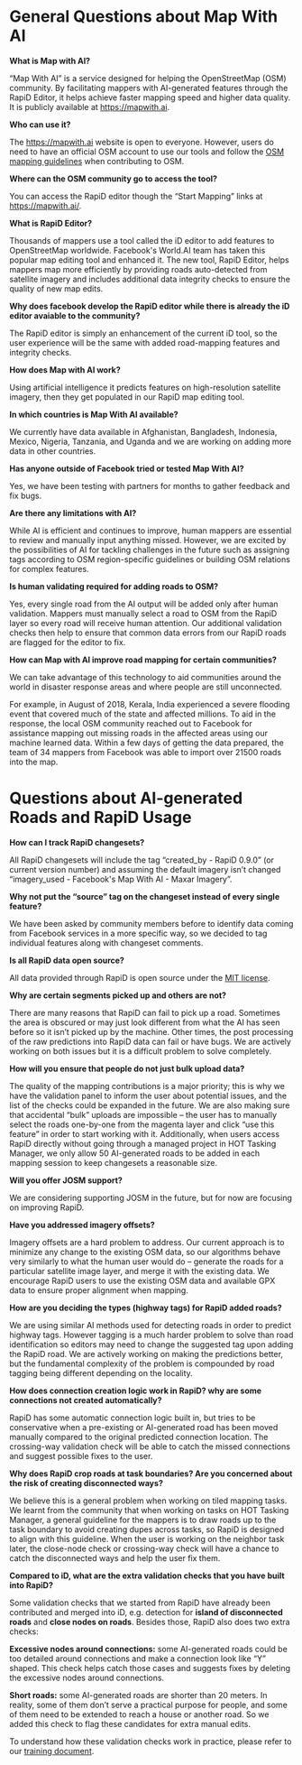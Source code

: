 # General Questions about Map With AI

**What is Map with AI?**

“Map With AI” is a service designed for helping the OpenStreetMap (OSM) community. By facilitating mappers with AI-generated features through the RapiD Editor, it helps achieve faster mapping speed and higher data quality. It is publicly available at https://mapwith.ai.

**Who can use it?**

The https://mapwith.ai website is open to everyone. However, users do need to have an official OSM account to use our tools and follow the [OSM mapping guidelines](https://wiki.openstreetmap.org/wiki/Good_practice) when contributing to OSM.

**Where can the OSM community go to access the tool?**

You can access the RapiD editor though the “Start Mapping” links at https://mapwith.ai/.

**What is RapiD Editor?**

Thousands of mappers use a tool called the iD editor to add features to OpenStreetMap worldwide. Facebook's World.AI team has taken this popular map editing tool and enhanced it. The new tool, RapiD Editor, helps mappers map more efficiently by providing roads auto-detected from satellite imagery and includes additional data integrity checks to ensure the quality of new map edits.

**Why does facebook develop the RapiD editor while there is already the iD editor avaiable to the community?**

The RapiD editor is simply an enhancement of the current iD tool, so the user experience will be the same with added road-mapping features and integrity checks. 

**How does Map with AI work?**

Using artificial intelligence it predicts features on high-resolution satellite imagery, then they get populated in our RapiD map editing tool.

**In which countries is Map With AI available?**

We currently have data available in Afghanistan, Bangladesh, Indonesia, Mexico, Nigeria, Tanzania, and Uganda and we are working on adding more data in other countries.

**Has anyone outside of Facebook tried or tested Map With AI?**

Yes, we have been testing with partners for months to gather feedback and fix bugs. 

**Are there any limitations with AI?**

While AI is efficient and continues to improve, human mappers are essential to review and manually input anything missed. However, we are excited by the possibilities of AI for tackling challenges in the future such as assigning tags according to OSM region-specific guidelines or building OSM relations for complex features.

**Is human validating required for adding roads to OSM?**

Yes, every single road from the AI output will be added only after human validation. Mappers must manually select a road to OSM from the RapiD layer so every road will receive human attention. Our additional validation checks then help to ensure that common data errors from our RapiD roads are flagged for the editor to fix. 

**How can Map with AI improve road mapping for certain communities?**

We can take advantage of this technology to aid communities around the world in disaster response areas and where people are still unconnected.

For example, in August of 2018, Kerala, India experienced a severe flooding event that covered much of the state and affected millions. To aid in the response, the local OSM community reached out to Facebook for assistance mapping out missing roads in the affected areas using our machine learned data. Within a few days of getting the data prepared, the team of 34 mappers from Facebook was able to import over 21500 roads into the map.

# Questions about AI-generated Roads and RapiD Usage

**How can I track RapiD changesets?**

All RapiD changesets will include the tag “created_by - RapiD 0.9.0” (or current version number) and assuming the default imagery isn’t changed “imagery_used - Facebook's Map With AI - Maxar Imagery”.

**Why not put the “source” tag on the changeset instead of every single feature?**

We have been asked by community members before to identify data coming from Facebook services in a more specific way, so we decided to tag individual features along with changeset comments.

**Is all RapiD data open source?**

All data provided through RapiD is open source under the [MIT license](https://opensource.org/licenses/MIT).

**Why are certain segments picked up and others are not?**

There are many reasons that RapiD can fail to pick up a road. Sometimes the area is obscured or may just look different from what the AI has seen before so it isn’t picked up by the machine. Other times, the post processing of the raw predictions into RapiD data can fail or have bugs. We are actively working on both issues but it is a difficult problem to solve completely. 

**How will you ensure that people do not just bulk upload data?**

The quality of the mapping contributions is a major priority; this is why we have the validation panel to inform the user about potential issues, and the list of the checks could be expanded in the future. We are also making sure that accidental “bulk” uploads are impossible – the user has to manually select the roads one-by-one from the magenta layer and click “use this feature” in order to start working with it. Additionally, when users access RapiD directly without going through a managed project in HOT Tasking Manager, we only allow 50 AI-generated roads to be added in each mapping session to keep changesets a reasonable size.

**Will you offer JOSM support?**

We are considering supporting JOSM in the future, but for now are focusing on improving RapiD.

**Have you addressed imagery offsets?**

Imagery offsets are a hard problem to address. Our current approach is to minimize any change to the existing OSM data, so our algorithms behave very similarly to what the human user would do – generate the roads for a particular satellite image layer, and merge it with the existing data. We encourage RapiD users to use the existing OSM data and available GPX data to ensure proper alignment when mapping.

**How are you deciding the types (highway tags) for RapiD added roads?**

We are using similar AI methods used for detecting roads in order to predict highway tags. However tagging is a much harder problem to solve than road identification so editors may need to change the suggested tag upon adding the RapiD road. We are actively working on making the predictions better, but the fundamental complexity of the problem is compounded by road tagging being different depending on the locality.

**How does connection creation logic work in RapiD? why are some connections not created automatically?**

RapiD has some automatic connection logic built in, but tries to be conservative when a pre-existing or AI-generated road has been moved manually compared to the original predicted connection location. The crossing-way validation check will be able to catch the missed connections and suggest possible fixes to the user.

**Why does RapiD crop roads at task boundaries? Are you concerned about the risk of creating disconnected ways?**

We believe this is a general problem when working on tiled mapping tasks. We learnt from the community that when working on tasks on HOT Tasking Manager, a general guideline for the mappers is to draw roads up to the task boundary to avoid creating dupes across tasks, so RapiD is designed to align with this guideline. When the user is working on the neighbor task later, the close-node check or crossing-way check will have a chance to catch the disconnected ways and help the user fix them.

**Compared to iD, what are the extra validation checks that you have built into RapiD?**

Some validation checks that we started from RapiD have already been contributed and merged into iD, e.g. detection for **island of disconnected roads** and **close nodes on roads**. Besides those, RapiD also does two extra checks:

**Excessive nodes around connections:** some AI-generated roads could be too detailed around connections and make a connection look like “Y” shaped. This check helps catch those cases and suggests fixes by deleting the excessive nodes around connections.

**Short roads:** some AI-generated roads are shorter than 20 meters. In reality, some of them don’t serve a practical purpose for people, and some of them need to be extended to reach a house or another road. So we added this check to flag these candidates for extra manual edits.

To understand how these validation checks work in practice, please refer to our [training document](https://github.com/facebookmicrosites/Open-Mapping-At-Facebook/wiki#validation-checks).

